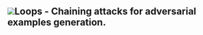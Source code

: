 ## ![](https://cdn4.iconfinder.com/data/icons/bitcons/blue/16x16/loop.gif)Loops - Chaining attacks for adversarial examples generation.
